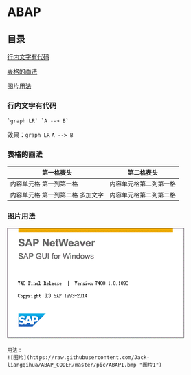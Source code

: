 # ABAP 

## 目录
[行内文字有代码](#ABAP1)

[表格的画法](#ABAP2)

[图片用法](#ABAP3)
 
 
 
 
 
 
 
### <span name='ABAP1'> 行内文字有代码 </span>
```
`graph LR` `A --> B`

```
效果：`graph LR` `A --> B`

 
### <span name='ABAP2'> 表格的画法 </span>

第一格表头 | 第二格表头
--------- | -------------
内容单元格 第一列第一格 | 内容单元格第二列第一格
内容单元格 第一列第二格 多加文字 | 内容单元格第二列第二格
 
### <span name='ABAP3'> 图片用法 </span>

![图片](https://raw.githubusercontent.com/Jack-liangqihua/ABAP_CODER/master/pic/ABAP1.gif "图片1")

<!--  ![图片](D://Git/ABAP_CODER/pic/ABAP1.gif "图片1")  -->
```
用法：
![图片](https://raw.githubusercontent.com/Jack-liangqihua/ABAP_CODER/master/pic/ABAP1.bmp "图片1")
```


 